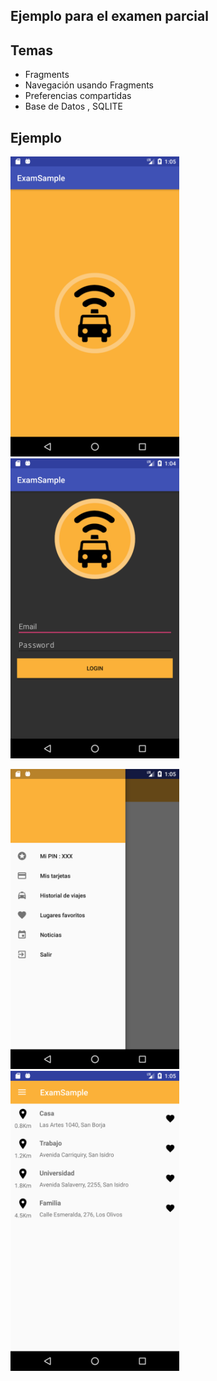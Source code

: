 ## Ejemplo para el examen parcial

## Temas

  - Fragments
  - Navegación usando Fragments
  - Preferencias compartidas
  - Base de Datos , SQLITE
  
## Ejemplo

<img src="./screenshots/image01.png" height="480"> <img src="./screenshots/image02.png" height="480">

<img src="./screenshots/image3.png" height="480"> <img src="./screenshots/image04.png" height="480">
